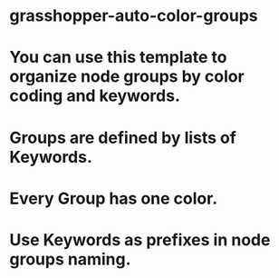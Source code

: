 # grasshopper-auto-color-groups
# You can use this template to organize node groups by color coding and keywords.
# Groups are defined by lists of Keywords.
# Every Group has one color.
# Use Keywords as prefixes in node groups naming.
